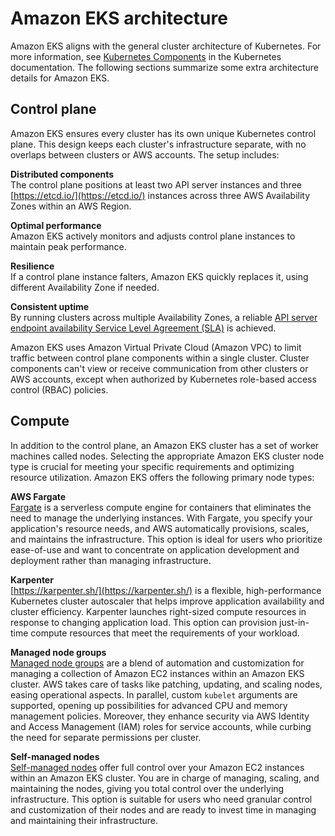 # Amazon EKS architecture<a name="eks-architecture"></a>

Amazon EKS aligns with the general cluster architecture of Kubernetes\. For more information, see [Kubernetes Components](https://kubernetes.io/docs/concepts/overview/components/) in the Kubernetes documentation\. The following sections summarize some extra architecture details for Amazon EKS\.

## Control plane<a name="control-plane"></a>

Amazon EKS ensures every cluster has its own unique Kubernetes control plane\. This design keeps each cluster's infrastructure separate, with no overlaps between clusters or AWS accounts\. The setup includes:

**Distributed components**  
The control plane positions at least two API server instances and three [https://etcd.io/](https://etcd.io/) instances across three AWS Availability Zones within an AWS Region\.

**Optimal performance**  
Amazon EKS actively monitors and adjusts control plane instances to maintain peak performance\.

**Resilience**  
If a control plane instance falters, Amazon EKS quickly replaces it, using different Availability Zone if needed\.

**Consistent uptime**  
By running clusters across multiple Availability Zones, a reliable [API server endpoint availability Service Level Agreement \(SLA\)](http://aws.amazon.com/eks/sla) is achieved\.

Amazon EKS uses Amazon Virtual Private Cloud \(Amazon VPC\) to limit traffic between control plane components within a single cluster\. Cluster components can't view or receive communication from other clusters or AWS accounts, except when authorized by Kubernetes role\-based access control \(RBAC\) policies\.

## Compute<a name="nodes"></a>

In addition to the control plane, an Amazon EKS cluster has a set of worker machines called nodes\. Selecting the appropriate Amazon EKS cluster node type is crucial for meeting your specific requirements and optimizing resource utilization\. Amazon EKS offers the following primary node types:

**AWS Fargate**  
[Fargate](fargate.md) is a serverless compute engine for containers that eliminates the need to manage the underlying instances\. With Fargate, you specify your application's resource needs, and AWS automatically provisions, scales, and maintains the infrastructure\. This option is ideal for users who prioritize ease\-of\-use and want to concentrate on application development and deployment rather than managing infrastructure\.

**Karpenter**  
[https://karpenter.sh/](https://karpenter.sh/) is a flexible, high\-performance Kubernetes cluster autoscaler that helps improve application availability and cluster efficiency\. Karpenter launches right\-sized compute resources in response to changing application load\. This option can provision just\-in\-time compute resources that meet the requirements of your workload\.

**Managed node groups**  
[Managed node groups](managed-node-groups.md) are a blend of automation and customization for managing a collection of Amazon EC2 instances within an Amazon EKS cluster\. AWS takes care of tasks like patching, updating, and scaling nodes, easing operational aspects\. In parallel, custom `kubelet` arguments are supported, opening up possibilities for advanced CPU and memory management policies\. Moreover, they enhance security via AWS Identity and Access Management \(IAM\) roles for service accounts, while curbing the need for separate permissions per cluster\.

**Self\-managed nodes**  
[Self\-managed nodes](worker.md) offer full control over your Amazon EC2 instances within an Amazon EKS cluster\. You are in charge of managing, scaling, and maintaining the nodes, giving you total control over the underlying infrastructure\. This option is suitable for users who need granular control and customization of their nodes and are ready to invest time in managing and maintaining their infrastructure\.